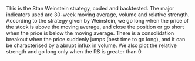 This is the Stan Weinstein strategy, coded and backtested. The major indicators used are 30-week moving average, volume and relative strength. 
According to the strategy given by Weinstein, we go long when the price of the stock is above the moving average, and close the position or go
short when the price is below the moving average. There is a consolidation breakout when the price suddenly jumps (best time to go long), and it can be characterised by 
a abrupt influx in volume. We also plot the relative strength and go long only when the RS is greater than 0.
